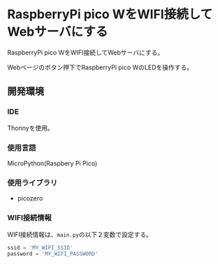 # RaspberryPi pico WをWIFI接続してWebサーバにする

 RaspberryPi pico WをWIFI接続してWebサーバにする。

 Webページのボタン押下でRaspberryPi pico WのLEDを操作する。

## 開発環境

### IDE

Thonnyを使用。

### 使用言語

MicroPython(Raspbery Pi Pico)

### 使用ライブラリ

- picozero

### WIFI接続情報

WIFI接続情報は、`main.py`の以下２変数で設定する。

```python
ssid = 'MY_WIFI_SSID'
password = 'MY_WIFI_PASSWORD'
```
